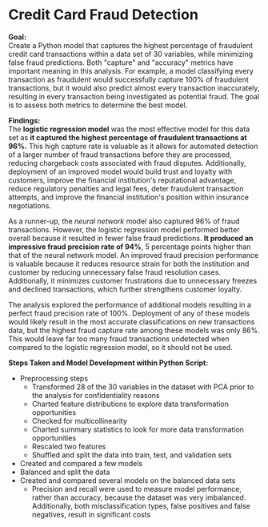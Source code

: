 # Credit Card Fraud Detection

**Goal:**<br>
Create a Python model that captures the highest percentage of fraudulent credit card transactions within a data set of 30 variables, while minimizing false fraud predictions. Both "capture" and "accuracy" metrics have important meaning in this analysis. For example, a model classifying every transaction as fraudulent would successfully capture 100% of fraudulent transactions, but it would also predict almost every transaction inaccurately, resulting in every transaction being investigated as potential fraud. The goal is to assess both metrics to determine the best model.


**Findings:**<br>
The **logistic regression model** was the most effective model for this data set as **it captured the highest percentage of fraudulent transactions at 96%.** This high capture rate is valuable as it allows for automated detection of a larger number of fraud transactions before they are processed, reducing chargeback costs associated with fraud disputes. Additionally, deployment of an improved model would build trust and loyalty with customers, improve the financial institution's reputational advantage, reduce regulatory penalties and legal fees, deter fraudulent transaction attempts, and improve the financial institution's position within insurance negotiations.  

As a runner-up, the _neural network_ model also captured 96% of fraud transactions. However, the logistic regression model performed better overall because it resulted in fewer false fraud predictions. **It produced an impressive fraud precision rate of 94%**, 5 percentage points higher than that of the neural network model. An improved fraud precision performance is valuable because it reduces resource strain for both the institution and customer by reducing unnecessary false fraud resolution cases. Additionally, it minimizes customer frustrations due to unnecessary freezes and declined transactions, which further strengthens customer loyalty.

The analysis explored the performance of additional models resulting in a perfect fraud precision rate of 100%. Deployment of any of these models would likely result in the most accurate classifications on new transactions data, but the highest fraud capture rate among these models was only 86%. This would leave far too many fraud transactions undetected when compared to the logistic regression model, so it should not be used. 

**Steps Taken and Model Development within Python Script:**<br>
* Preprocessing steps
  * Transformed 28 of the 30 variables in the dataset with PCA prior to the analysis for confidentiality reasons
  * Charted feature distributions to explore data transformation opportunities
  * Checked for multicollinearity 
  * Charted summary statistics to look for more data transformation opportunities
  * Rescaled two features
  * Shuffled and split the data into train, test, and validation sets
* Created and compared a few models
* Balanced and split the data
* Created and compared several models on the balanced data sets
  * Precision and recall were used to measure model performance, rather than accuracy, because the dataset was very imbalanced. Additionally, both misclassification types, false positives and false negatives, result in significant costs


